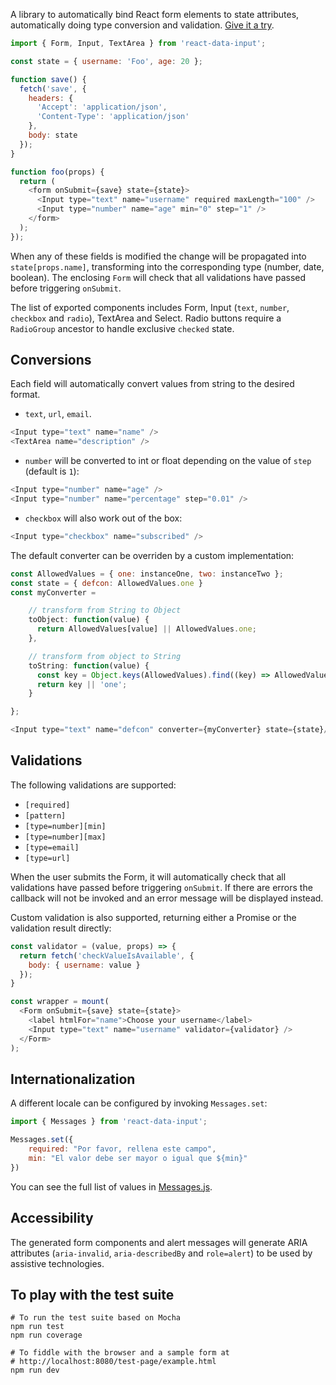 A library to automatically bind React form elements to state attributes, automatically doing type conversion and validation. [Give it a try](https://koliseoapi.github.io/react-data-input/).

```JavaScript
import { Form, Input, TextArea } from 'react-data-input';

const state = { username: 'Foo', age: 20 };

function save() {
  fetch('save', {
    headers: {
      'Accept': 'application/json',
      'Content-Type': 'application/json'
    },
    body: state
  });
}

function foo(props) {
  return (
    <form onSubmit={save} state={state}>
      <Input type="text" name="username" required maxLength="100" />
      <Input type="number" name="age" min="0" step="1" />
    </form>
  );
});
```

When any of these fields is modified the change will be propagated into `state[props.name]`, transforming into the corresponding type (number, date, boolean). The enclosing `Form` will check that all validations have passed before triggering `onSubmit`.

The list of exported components includes Form, Input (`text`, `number`, `checkbox` and `radio`), TextArea and Select. Radio buttons require a `RadioGroup` ancestor to handle exclusive `checked` state.

## Conversions

Each field will automatically convert values from string to the desired format.

- `text`, `url`, `email`.

```JavaScript
<Input type="text" name="name" />
<TextArea name="description" />
```

- `number` will be converted to int or float depending on the value of `step` (default is `1`):

```JavaScript
<Input type="number" name="age" />
<Input type="number" name="percentage" step="0.01" />
```

- `checkbox` will also work out of the box:

```JavaScript
<Input type="checkbox" name="subscribed" />
```

The default converter can be overriden by a custom implementation:

```JavaScript
const AllowedValues = { one: instanceOne, two: instanceTwo };
const state = { defcon: AllowedValues.one }
const myConverter =

    // transform from String to Object
    toObject: function(value) {
      return AllowedValues[value] || AllowedValues.one;
    },

    // transform from object to String
    toString: function(value) {
      const key = Object.keys(AllowedValues).find((key) => AllowedValues[key] === value);
      return key || 'one';
    }

};

<Input type="text" name="defcon" converter={myConverter} state={state}/>
```

## Validations

The following validations are supported:

- `[required]`
- `[pattern]`
- `[type=number][min]`
- `[type=number][max]`
- `[type=email]`
- `[type=url]`

When the user submits the Form, it will automatically check that all validations have passed before triggering `onSubmit`.
If there are errors the callback will not be invoked and an error message will be displayed instead.

Custom validation is also supported, returning either a Promise or the validation result directly:

```JavaScript
const validator = (value, props) => {
  return fetch('checkValueIsAvailable', {
    body: { username: value }
  });
}

const wrapper = mount(
  <Form onSubmit={save} state={state}>
    <label htmlFor="name">Choose your username</label>
    <Input type="text" name="username" validator={validator} />
  </Form>
);

```

## Internationalization

A different locale can be configured by invoking `Messages.set`:

```JavaScript
import { Messages } from 'react-data-input';

Messages.set({
    required: "Por favor, rellena este campo",
    min: "El valor debe ser mayor o igual que ${min}"
})
```

You can see the full list of values in [Messages.js](https://github.com/koliseoapi/react-data-input/blob/master/src/Messages.js).

## Accessibility

The generated form components and alert messages will generate ARIA attributes (`aria-invalid`, `aria-describedBy` and `role=alert`) to be used by assistive technologies.

## To play with the test suite

```
# To run the test suite based on Mocha
npm run test
npm run coverage

# To fiddle with the browser and a sample form at
# http://localhost:8080/test-page/example.html
npm run dev
```

